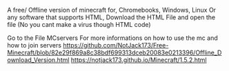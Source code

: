 A free/ Offline version of minecraft for, Chromebooks, Windows, Linux Or any software that supports HTML, Download the HTML File and open the file (No you cant make a virus though HTML code)

Go to the File MCservers For more informations on how to use the mc and how to join servers https://github.com/NotJack173/Free-Minecraft/blob/82e29f869a8c38bdf699313dceb20083e0213396/Offline_Download_Version.html https://notjack173.github.io/Minecraft/1.5.2.html
